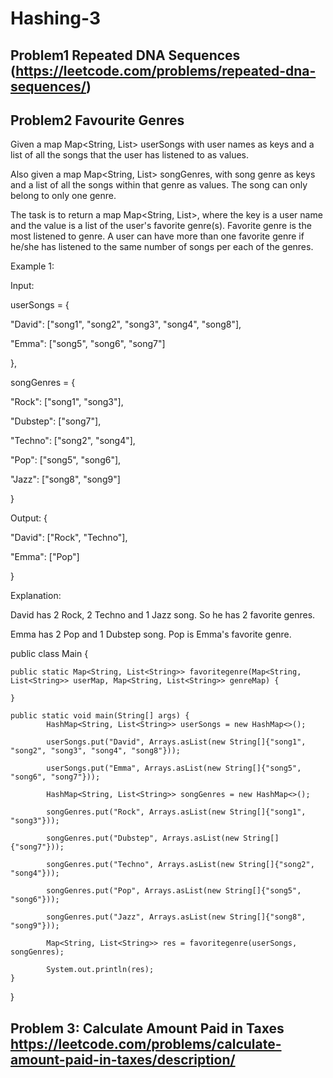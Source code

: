# Hashing-3

## Problem1  Repeated DNA Sequences (https://leetcode.com/problems/repeated-dna-sequences/)


## Problem2 Favourite Genres

Given a map Map<String, List<String>> userSongs with user names as keys and a list of all the songs that the user has listened to as values.


Also given a map Map<String, List<String>> songGenres, with song genre as keys and a list of all the songs within that genre as values. The song can only belong to only one genre.


The task is to return a map Map<String, List<String>>, where the key is a user name and the value is a list of the user's favorite genre(s). Favorite genre is the most listened to genre. A user can have more than one favorite genre if he/she has listened to the same number of songs per each of the genres.


Example 1:


Input:

userSongs = {  

   "David": ["song1", "song2", "song3", "song4", "song8"],

   "Emma":  ["song5", "song6", "song7"]

},

songGenres = {  

   "Rock":    ["song1", "song3"],

   "Dubstep": ["song7"],

   "Techno":  ["song2", "song4"],

   "Pop":     ["song5", "song6"],

   "Jazz":    ["song8", "song9"]

}


Output: {  

   "David": ["Rock", "Techno"],

   "Emma":  ["Pop"]

}


Explanation:

David has 2 Rock, 2 Techno and 1 Jazz song. So he has 2 favorite genres.

Emma has 2 Pop and 1 Dubstep song. Pop is Emma's favorite genre.

public class Main {

    public static Map<String, List<String>> favoritegenre(Map<String, List<String>> userMap, Map<String, List<String>> genreMap) {

    }

    public static void main(String[] args) {
            HashMap<String, List<String>> userSongs = new HashMap<>();

            userSongs.put("David", Arrays.asList(new String[]{"song1", "song2", "song3", "song4", "song8"}));

            userSongs.put("Emma", Arrays.asList(new String[]{"song5", "song6", "song7"}));

            HashMap<String, List<String>> songGenres = new HashMap<>();

            songGenres.put("Rock", Arrays.asList(new String[]{"song1", "song3"}));

            songGenres.put("Dubstep", Arrays.asList(new String[]{"song7"}));

            songGenres.put("Techno", Arrays.asList(new String[]{"song2", "song4"}));

            songGenres.put("Pop", Arrays.asList(new String[]{"song5", "song6"}));

            songGenres.put("Jazz", Arrays.asList(new String[]{"song8", "song9"}));

            Map<String, List<String>> res = favoritegenre(userSongs, songGenres);

            System.out.println(res);
    }

}

## Problem 3: Calculate Amount Paid in Taxes https://leetcode.com/problems/calculate-amount-paid-in-taxes/description/